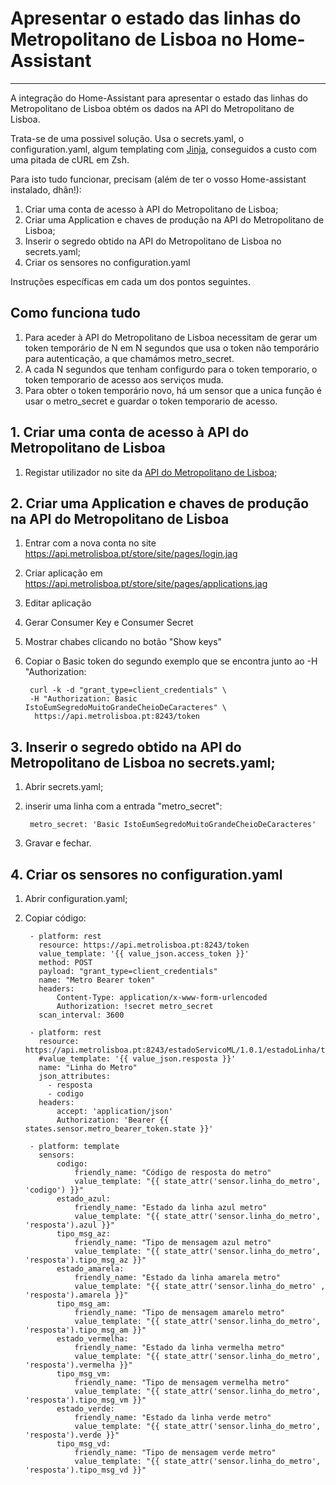 # Apresentar o estado das linhas do Metropolitano de Lisboa no Home-Assistant
---

A integração do Home-Assistant para apresentar o estado das linhas do Metropolitano  de Lisboa obtém os dados na API do Metropolitano de Lisboa.

Trata-se de uma possivel solução. Usa o secrets.yaml, o configuration.yaml, algum templating com [Jinja](https://palletsprojects.com/p/jinja/), conseguidos a custo com uma pitada de cURL em Zsh.

Para isto tudo funcionar, precisam (além de ter o vosso Home-assistant instalado, dhãn!):
1. Criar uma conta de acesso à API do Metropolitano de Lisboa;
2. Criar uma Application e chaves de produção na API do Metropolitano de Lisboa;
3. Inserir o segredo obtido na API do Metropolitano de Lisboa no secrets.yaml;
4. Criar os sensores no configuration.yaml

Instruções específicas em cada um dos pontos seguintes.

## Como funciona tudo

1. Para aceder à API do Metropolitano de Lisboa necessitam de gerar um token temporário de N em N segundos que usa o token não temporário para autenticação, a que chamámos metro_secret.
2. A cada N segundos que tenham configurdo para o token temporario, o token temporario de acesso aos serviços muda.
3. Para obter o token temporário novo, há um sensor que a unica função é usar o metro_secret e guardar o token temporario de acesso.

## 1. Criar uma conta de acesso à API do Metropolitano de Lisboa

1. Registar utilizador no site da [API do Metropolitano de Lisboa](https://api.metrolisboa.pt/store/);

## 2. Criar uma Application e chaves de produção na API do Metropolitano de Lisboa

1. Entrar com a nova conta no site https://api.metrolisboa.pt/store/site/pages/login.jag
2. Criar aplicação em https://api.metrolisboa.pt/store/site/pages/applications.jag
3. Editar aplicação 
4. Gerar Consumer Key e Consumer Secret 
5. Mostrar chabes clicando no botão "Show keys"
6. Copiar o Basic token do segundo exemplo que se encontra junto ao -H "Authorization:

        curl -k -d "grant_type=client_credentials" \
        -H "Authorization: Basic IstoÉumSegredoMuitoGrandeCheioDeCaracteres" \
         https://api.metrolisboa.pt:8243/token
         
## 3. Inserir o segredo obtido na API do Metropolitano de Lisboa no secrets.yaml;

1. Abrir secrets.yaml;
2. inserir uma linha com a entrada "metro_secret":

        metro_secret: 'Basic IstoÉumSegredoMuitoGrandeCheioDeCaracteres'

3. Gravar e fechar.

## 4. Criar os sensores no configuration.yaml

1. Abrir configuration.yaml;
2. Copiar código:

        - platform: rest
          resource: https://api.metrolisboa.pt:8243/token
          value_template: '{{ value_json.access_token }}'
          method: POST
          payload: "grant_type=client_credentials"
          name: "Metro Bearer token"
          headers:
              Content-Type: application/x-www-form-urlencoded
              Authorization: !secret metro_secret
          scan_interval: 3600

        - platform: rest
          resource: https://api.metrolisboa.pt:8243/estadoServicoML/1.0.1/estadoLinha/todos
          #value_template: '{{ value_json.resposta }}'
          name: "Linha do Metro"
          json_attributes:
            - resposta
            - codigo
          headers: 
              accept: 'application/json'
              Authorization: 'Bearer {{ states.sensor.metro_bearer_token.state }}'
              
        - platform: template
          sensors:
              codigo:
                  friendly_name: "Código de resposta do metro"
                  value_template: "{{ state_attr('sensor.linha_do_metro', 'codigo') }}"
              estado_azul:
                  friendly_name: "Estado da linha azul metro"
                  value_template: "{{ state_attr('sensor.linha_do_metro', 'resposta').azul }}"
              tipo_msg_az:
                  friendly_name: "Tipo de mensagem azul metro"
                  value_template: "{{ state_attr('sensor.linha_do_metro', 'resposta').tipo_msg_az }}"
              estado_amarela:
                  friendly_name: "Estado da linha amarela metro"
                  value_template: "{{ state_attr('sensor.linha_do_metro' , 'resposta').amarela }}"
              tipo_msg_am:
                  friendly_name: "Tipo de mensagem amarelo metro"
                  value_template: "{{ state_attr('sensor.linha_do_metro', 'resposta').tipo_msg_am }}"
              estado_vermelha:
                  friendly_name: "Estado da linha vermelha metro"
                  value_template: "{{ state_attr('sensor.linha_do_metro', 'resposta').vermelha }}"
              tipo_msg_vm:
                  friendly_name: "Tipo de mensagem vermelha metro"
                  value_template: "{{ state_attr('sensor.linha_do_metro', 'resposta').tipo_msg_vm }}"
              estado_verde:
                  friendly_name: "Estado da linha verde metro"
                  value_template: "{{ state_attr('sensor.linha_do_metro', 'resposta').verde }}"
              tipo_msg_vd:
                  friendly_name: "Tipo de mensagem verde metro"
                  value_template: "{{ state_attr('sensor.linha_do_metro', 'resposta').tipo_msg_vd }}"
